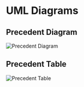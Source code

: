 # UML Diagrams
## Precedent Diagram
![Precedent Diagram](https://user-images.githubusercontent.com/111260358/224455299-0b9eaa85-59f6-4c65-b2b2-3854c2c071b7.png)
## Precedent Table
![Precedent Table](https://user-images.githubusercontent.com/111260358/224455302-056cee2d-a4e0-41e6-ad2e-bfa6d6e564b7.png)
